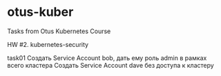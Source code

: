 # otus-kuber
Tasks from Otus Kubernetes Course



HW #2. kubernetes-security

task01
Создать Service Account bob, дать ему роль admin в рамках всего кластера
Создать Service Account dave без доступа к кластеру








